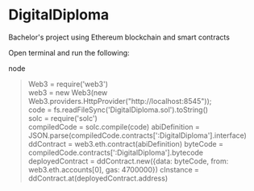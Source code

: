 # DigitalDiploma
Bachelor's project using Ethereum blockchain and smart contracts

Open terminal and run the following:

node

> Web3 = require('web3') </br>
> web3 = new Web3(new Web3.providers.HttpProvider("http://localhost:8545")); </br>
> code = fs.readFileSync('DigitalDiploma.sol').toString() </br>
> solc = require('solc') </br>
> compiledCode = solc.compile(code)
> abiDefinition = JSON.parse(compiledCode.contracts[':DigitalDiploma'].interface)
> ddContract = web3.eth.contract(abiDefinition)
> byteCode = compiledCode.contracts[':DigitalDiploma'].bytecode
> deployedContract = ddContract.new({data: byteCode, from: web3.eth.accounts[0], gas: 4700000})
> cInstance = ddContract.at(deployedContract.address)
